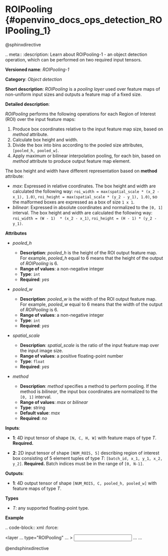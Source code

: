 # ROIPooling {#openvino_docs_ops_detection_ROIPooling_1}

@sphinxdirective

.. meta::
  :description: Learn about ROIPooling-1 - an object detection operation, 
                which can be performed on two required input tensors.

**Versioned name**: *ROIPooling-1*

**Category**: *Object detection*

**Short description**: *ROIPooling* is a *pooling layer* used over feature maps of non-uniform input sizes and outputs a feature map of a fixed size.

**Detailed description**:

*ROIPooling* performs the following operations for each Region of Interest (ROI) over the input feature maps:

1. Produce box coordinates relative to the input feature map size, based on *method* attribute.
2. Calculate box height and width.
3. Divide the box into bins according to the pooled size attributes, ``[pooled_h, pooled_w]``.
4. Apply maximum or bilinear interpolation pooling, for each bin, based on *method* attribute to produce output feature map element.

The box height and width have different representation based on **method** attribute:

* *max*: Expressed in relative coordinates. The box height and width are calculated the following way: ``roi_width = max(spatial_scale * (x_2 - x_1), 1.0)``, ``roi_height = max(spatial_scale * (y_2 - y_1), 1.0)``, so the malformed boxes are expressed as a box of size ``1 x 1``.
* *bilinear*: Expressed in absolute coordinates and normalized to the ``[0, 1]`` interval. The box height and width are calculated the following way: ``roi_width = (W - 1)  * (x_2 - x_1)``, ``roi_height = (H - 1) * (y_2 - y_1)``.

**Attributes**

* *pooled_h*

  * **Description**: *pooled_h* is the height of the ROI output feature map. For example, *pooled_h* equal to 6 means that the height of the output of *ROIPooling* is 6.
  * **Range of values**: a non-negative integer
  * **Type**: ``int``
  * **Required**: *yes*

* *pooled_w*

  * **Description**: *pooled_w* is the width of the ROI output feature map. For example, *pooled_w* equal to 6 means that the width of the output of *ROIPooling* is 6.
  * **Range of values**: a non-negative integer
  * **Type**: ``int``
  * **Required**: *yes*

* *spatial_scale*

  * **Description**: *spatial_scale* is the ratio of the input feature map over the input image size.
  * **Range of values**: a positive floating-point number
  * **Type**: ``float``
  * **Required**: *yes*

* *method*

  * **Description**: *method* specifies a method to perform pooling. If the method is *bilinear*, the input box coordinates are normalized to the ``[0, 1]`` interval.
  * **Range of values**: *max* or *bilinear*
  * **Type**: string
  * **Default value**: *max*
  * **Required**: *no*

**Inputs**:

*   **1**: 4D input tensor of shape ``[N, C, H, W]`` with feature maps of type *T*. **Required.**

*   **2**: 2D input tensor of shape ``[NUM_ROIS, 5]`` describing region of interest box consisting of 5 element tuples of type *T*: ``[batch_id, x_1, y_1, x_2, y_2]``. **Required.**
Batch indices must be in the range of ``[0, N-1]``.


**Outputs**:

*   **1**: 4D output tensor of shape ``[NUM_ROIS, C, pooled_h, pooled_w]`` with feature maps of type *T*.

**Types**

* *T*: any supported floating-point type.

**Example**

.. code-block:: xml
   :force:

   <layer ... type="ROIPooling" ... >
           <data pooled_h="6" pooled_w="6" spatial_scale="0.062500"/>
           <input> ... </input>
           <output> ... </output>
       </layer>

@endsphinxdirective
